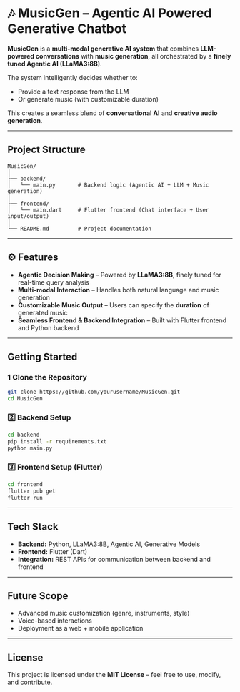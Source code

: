 # 🎶 MusicGen – Agentic AI Powered Generative Chatbot

**MusicGen** is a **multi-modal generative AI system** that combines **LLM-powered conversations** with **music generation**, all orchestrated by a **finely tuned Agentic AI (LLaMA3:8B)**.

The system intelligently decides whether to:

*  Provide a text response from the LLM
*  Or generate music (with customizable duration)

This creates a seamless blend of **conversational AI** and **creative audio generation**.

---

##  Project Structure

```
MusicGen/
│
├── backend/
│   └── main.py       # Backend logic (Agentic AI + LLM + Music generation)
│
├── frontend/
│   └── main.dart     # Flutter frontend (Chat interface + User input/output)
│
└── README.md         # Project documentation
```

---

## ⚙ Features

* **Agentic Decision Making** – Powered by **LLaMA3:8B**, finely tuned for real-time query analysis
* **Multi-modal Interaction** – Handles both natural language and music generation
* **Customizable Music Output** – Users can specify the **duration** of generated music
* **Seamless Frontend & Backend Integration** – Built with Flutter frontend and Python backend

---

##  Getting Started

### 1️ Clone the Repository

```bash
git clone https://github.com/yourusername/MusicGen.git
cd MusicGen
```

### 2️⃣ Backend Setup

```bash
cd backend
pip install -r requirements.txt
python main.py
```

### 3️⃣ Frontend Setup (Flutter)

```bash
cd frontend
flutter pub get
flutter run
```

---

##  Tech Stack

* **Backend:** Python, LLaMA3:8B, Agentic AI, Generative Models
* **Frontend:** Flutter (Dart)
* **Integration:** REST APIs for communication between backend and frontend

---

##  Future Scope

* Advanced music customization (genre, instruments, style)
* Voice-based interactions
* Deployment as a web + mobile application

---

##  License

This project is licensed under the **MIT License** – feel free to use, modify, and contribute.
